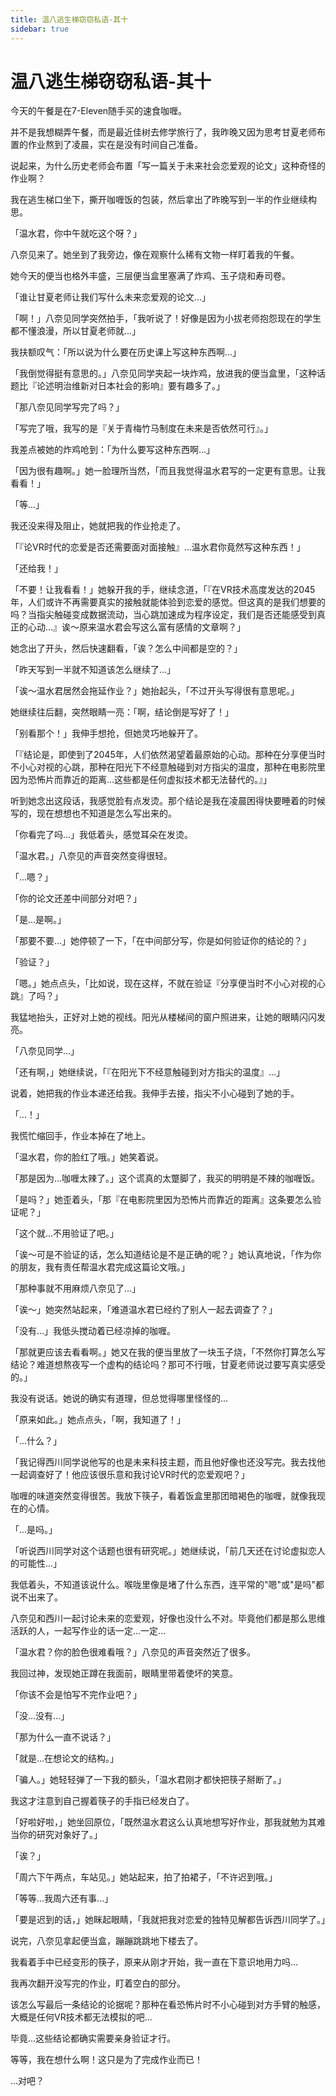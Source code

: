 ```yaml
---
title: 温八逃生梯窃窃私语-其十
sidebar: true
---
```


# 温八逃生梯窃窃私语-其十

<ClientOnly>
<title-pv/>
</ClientOnly>

今天的午餐是在7-Eleven随手买的速食咖喱。

并不是我想糊弄午餐，而是最近佳树去修学旅行了，我昨晚又因为思考甘夏老师布置的作业熬到了凌晨，实在是没有时间自己准备。

说起来，为什么历史老师会布置「写一篇关于未来社会恋爱观的论文」这种奇怪的作业啊？

我在逃生梯口坐下，撕开咖喱饭的包装，然后拿出了昨晚写到一半的作业继续构思。

「温水君，你中午就吃这个呀？」

八奈见来了。她坐到了我旁边，像在观察什么稀有文物一样盯着我的午餐。

她今天的便当也格外丰盛，三层便当盒里塞满了炸鸡、玉子烧和寿司卷。

「谁让甘夏老师让我们写什么未来恋爱观的论文...」

「啊！」八奈见同学突然拍手，「我听说了！好像是因为小拔老师抱怨现在的学生都不懂浪漫，所以甘夏老师就...」

我扶额叹气：「所以说为什么要在历史课上写这种东西啊...」

「我倒觉得挺有意思的。」八奈见同学夹起一块炸鸡，放进我的便当盒里，「这种话题比『论述明治维新对日本社会的影响』要有趣多了。」

「那八奈见同学写完了吗？」

「写完了哦，我写的是『关于青梅竹马制度在未来是否依然可行』。」

我差点被她的炸鸡呛到：「为什么要写这种东西啊...」

「因为很有趣啊。」她一脸理所当然，「而且我觉得温水君写的一定更有意思。让我看看！」

「等...」

我还没来得及阻止，她就把我的作业抢走了。

「『论VR时代的恋爱是否还需要面对面接触』...温水君你竟然写这种东西！」

「还给我！」

「不要！让我看看！」她躲开我的手，继续念道，「『在VR技术高度发达的2045年，人们或许不再需要真实的接触就能体验到恋爱的感觉。但这真的是我们想要的吗？当指尖触碰变成数据流动，当心跳加速成为程序设定，我们是否还能感受到真正的心动...』诶～原来温水君会写这么富有感情的文章啊？」

她念出了开头，然后快速翻看，「诶？怎么中间都是空的？」

「昨天写到一半就不知道该怎么继续了...」

「诶～温水君居然会拖延作业？」她抬起头，「不过开头写得很有意思呢。」

她继续往后翻，突然眼睛一亮：「啊，结论倒是写好了！」

「别看那个！」我伸手想抢，但她灵巧地躲开了。

「『结论是，即使到了2045年，人们依然渴望着最原始的心动。那种在分享便当时不小心对视的心跳，那种在阳光下不经意触碰到对方指尖的温度，那种在电影院里因为恐怖片而靠近的距离...这些都是任何虚拟技术都无法替代的。』」

听到她念出这段话，我感觉脸有点发烫。那个结论是我在凌晨困得快要睡着的时候写的，现在想想也不知道是怎么写出来的。

「你看完了吗...」我低着头，感觉耳朵在发烫。

「温水君。」八奈见的声音突然变得很轻。

「...嗯？」

「你的论文还差中间部分对吧？」

「是...是啊。」

「那要不要...」她停顿了一下，「在中间部分写，你是如何验证你的结论的？」

「验证？」

「嗯。」她点点头，「比如说，现在这样，不就在验证『分享便当时不小心对视的心跳』了吗？」

我猛地抬头，正好对上她的视线。阳光从楼梯间的窗户照进来，让她的眼睛闪闪发亮。

「八奈见同学...」

「还有啊，」她继续说，「『在阳光下不经意触碰到对方指尖的温度』...」

说着，她把我的作业本递还给我。我伸手去接，指尖不小心碰到了她的手。

「...！」

我慌忙缩回手，作业本掉在了地上。

「温水君，你的脸红了哦。」她笑着说。

「那是因为...咖喱太辣了。」这个谎真的太蹩脚了，我买的明明是不辣的咖喱饭。

「是吗？」她歪着头，「那『在电影院里因为恐怖片而靠近的距离』这条要怎么验证呢？」

「这个就...不用验证了吧。」

「诶～可是不验证的话，怎么知道结论是不是正确的呢？」她认真地说，「作为你的朋友，我有责任帮温水君完成这篇论文哦。」

「那种事就不用麻烦八奈见了...」

「诶～」她突然站起来，「难道温水君已经约了别人一起去调查了？」

「没有...」我低头搅动着已经凉掉的咖喱。

「那就更应该去看看啊。」她又在我的便当里放了一块玉子烧，「不然你打算怎么写结论？难道想熬夜写一个虚构的结论吗？那可不行哦，甘夏老师说过要写真实感受的。」

我没有说话。她说的确实有道理，但总觉得哪里怪怪的...

「原来如此。」她点点头，「啊，我知道了！」

「...什么？」

「我记得西川同学说他写的也是未来科技主题，而且他好像也还没写完。我去找他一起调查好了！他应该很乐意和我讨论VR时代的恋爱观吧？」

咖喱的味道突然变得很苦。我放下筷子，看着饭盒里那团暗褐色的咖喱，就像我现在的心情。

「...是吗。」

「听说西川同学对这个话题也很有研究呢。」她继续说，「前几天还在讨论虚拟恋人的可能性...」

我低着头，不知道该说什么。喉咙里像是堵了什么东西，连平常的"嗯"或"是吗"都说不出来了。

八奈见和西川一起讨论未来的恋爱观，好像也没什么不对。毕竟他们都是那么思维活跃的人，一起写作业的话一定...一定...

「温水君？你的脸色很难看哦？」八奈见的声音突然近了很多。

我回过神，发现她正蹲在我面前，眼睛里带着使坏的笑意。

「你该不会是怕写不完作业吧？」

「没...没有...」

「那为什么一直不说话？」

「就是...在想论文的结构。」

「骗人。」她轻轻弹了一下我的额头，「温水君刚才都快把筷子掰断了。」

我这才注意到自己握着筷子的手指已经发白了。

「好啦好啦，」她坐回原位，「既然温水君这么认真地想写好作业，那我就勉为其难当你的研究对象好了。」

「诶？」

「周六下午两点，车站见。」她站起来，拍了拍裙子，「不许迟到哦。」

「等等...我周六还有事...」

「要是迟到的话，」她眯起眼睛，「我就把我对恋爱的独特见解都告诉西川同学了。」

说完，八奈见拿起便当盒，蹦蹦跳跳地下楼去了。

我看着手中已经变形的筷子，原来从刚才开始，我一直在下意识地用力吗...

我再次翻开没写完的作业，盯着空白的部分。

该怎么写最后一条结论的论据呢？那种在看恐怖片时不小心碰到对方手臂的触感，大概是任何VR技术都无法模拟的吧...

毕竟...这些结论都确实需要亲身验证才行。

等等，我在想什么啊！这只是为了完成作业而已！

...对吧？

<ClientOnly>
  <leave/>
</ClientOnly/>